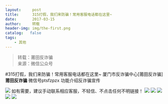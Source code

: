 ```yaml
---
layout:     post
title:      315打假，我们来防骗！常用客服电话都在这里~
date:       2017-03-15
author:     转载
header-img: img/the-first.png
catalog:   false
tags:
    - 其他
---
```


<blockquote><p>转载：莆田反诈骗<br>
来源：微信公众号</p></blockquote>

#315打假，我们来防骗！常用客服电话都在这里~
厦门市反诈骗中心[莆田反诈骗]
**莆田反诈骗**
微信号ptsfzpzx
功能介绍反诈骗宣传

![]({{site.baseurl}}/postimg/yb4jla51eY7jaPl6cOTNCUMJcYZqI2ibvaO62jKDWK8UM08sn77jZKEpgwD9XcDs7md8IuYKeZMjt0Xia2TrSy5w.jpeg)
如有需要，建议手动联系相应客服，不轻信、不点击任何不明链接！
![]({{site.baseurl}}/postimg/yb4jla51eY7jaPl6cOTNCUMJcYZqI2ibvxf5G9jaicZJ4VAEpKjwGDvqf3TuQRiarJag4CtcWIK2Biapic6eJuNZOWw.png)
![]({{site.baseurl}}/postimg/yb4jla51eY7jaPl6cOTNCUMJcYZqI2ibvUm647byI1MZ6bs1Fgx3sNibFoFdDv3ZM3z8BpZzfxsLkib1U6nGAazwQ.png)
![]({{site.baseurl}}/postimg/yb4jla51eY7jaPl6cOTNCUMJcYZqI2ibv9qtcPSDLUfDbNNzDb7UcF8K2aeibqZBulTFAW03rgP27hJkRdh2jy0g.png)
![]({{site.baseurl}}/postimg/yb4jla51eY7jaPl6cOTNCUMJcYZqI2ibvc7mEINhgic1Jtay4gRRF8pZS3rtuwwhzxibZeliaYsGIz098OXIcd5eiaQ.png)
![]({{site.baseurl}}/postimg/yb4jla51eY7jaPl6cOTNCUMJcYZqI2ibvQa9uwSQjyEEa2hj4z54a3VqXTOibFXjjzeBZiccEED1Gn9qbAKiasf6Fw.png)
